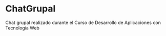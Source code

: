 # ChatGrupal
Chat grupal realizado durante el Curso de Desarrollo de Aplicaciones con Tecnología Web
